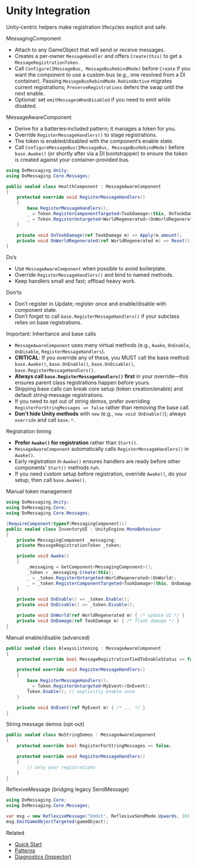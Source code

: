 # Unity Integration

Unity‑centric helpers make registration lifecycles explicit and safe.

MessagingComponent

- Attach to any GameObject that will send or receive messages.
- Creates a per-owner `MessageHandler` and offers `Create(this)` to get a `MessageRegistrationToken`.
- Call `Configure(IMessageBus, MessageBusRebindMode)` before `Create` if you want the component to use a custom bus (e.g., one resolved from a DI container). Passing `MessageBusRebindMode.RebindActive` migrates current registrations; `PreserveRegistrations` defers the swap until the next enable.
- Optional: set `emitMessagesWhenDisabled` if you need to emit while disabled.

MessageAwareComponent

- Derive for a batteries‑included pattern; it manages a token for you.
- Override `RegisterMessageHandlers()` to stage registrations.
- The token is enabled/disabled with the component’s enable state.
- Call `ConfigureMessageBus(IMessageBus, MessageBusRebindMode)` before `base.Awake()` (or shortly after via a DI bootstrapper) to ensure the token is created against your container-provided bus.

```csharp
using DxMessaging.Unity;
using DxMessaging.Core.Messages;

public sealed class HealthComponent : MessageAwareComponent
{
    protected override void RegisterMessageHandlers()
    {
        base.RegisterMessageHandlers();
        _ = Token.RegisterComponentTargeted<TookDamage>(this, OnTookDamage);
        _ = Token.RegisterUntargeted<WorldRegenerated>(OnWorldRegenerated);
    }

    private void OnTookDamage(ref TookDamage m) => Apply(m.amount);
    private void OnWorldRegenerated(ref WorldRegenerated m) => Reset();
}
```

Do’s

- Use `MessageAwareComponent` when possible to avoid boilerplate.
- Override `RegisterMessageHandlers()` and bind to named methods.
- Keep handlers small and fast; offload heavy work.

Don’ts

- Don’t register in Update; register once and enable/disable with component state.
- Don’t forget to call `base.RegisterMessageHandlers()` if your subclass relies on base registrations.

Important: Inheritance and base calls

- `MessageAwareComponent` uses many virtual methods (e.g., `Awake`, `OnEnable`, `OnDisable`, `RegisterMessageHandlers`).
- **CRITICAL**: If you override any of these, you MUST call the base method: `base.Awake()`, `base.OnEnable()`, `base.OnDisable()`, `base.RegisterMessageHandlers()`.
- **Always call `base.RegisterMessageHandlers()` first** in your override—this ensures parent class registrations happen before yours.
- Skipping base calls can break core setup (token creation/enable) and default string‑message registrations.
- If you need to opt out of string demos, prefer overriding `RegisterForStringMessages => false` rather than removing the base call.
- **Don't hide Unity methods** with `new` (e.g., `new void OnEnable()`); always `override` and call `base.*`.

Registration timing

- **Prefer `Awake()` for registration** rather than `Start()`.
- `MessageAwareComponent` automatically calls `RegisterMessageHandlers()` in `Awake()`.
- Early registration in `Awake()` ensures handlers are ready before other components' `Start()` methods run.
- If you need custom setup before registration, override `Awake()`, do your setup, then call `base.Awake()`.

Manual token management

```csharp
using DxMessaging.Unity;
using DxMessaging.Core;
using DxMessaging.Core.Messages;

[RequireComponent(typeof(MessagingComponent))]
public sealed class InventoryUI : UnityEngine.MonoBehaviour
{
    private MessagingComponent _messaging;
    private MessageRegistrationToken _token;

    private void Awake()
    {
        _messaging = GetComponent<MessagingComponent>();
        _token = _messaging.Create(this);
        _ = _token.RegisterUntargeted<WorldRegenerated>(OnWorld);
        _ = _token.RegisterComponentTargeted<TookDamage>(this, OnDamage);
    }

    private void OnEnable() => _token.Enable();
    private void OnDisable() => _token.Disable();

    private void OnWorld(ref WorldRegenerated m) { /* update UI */ }
    private void OnDamage(ref TookDamage m) { /* flash damage */ }
}
```

Manual enable/disable (advanced)

```csharp
public sealed class AlwaysListening : MessageAwareComponent
{
    protected override bool MessageRegistrationTiedToEnableStatus => false; // keep token enabled

    protected override void RegisterMessageHandlers()
    {
        base.RegisterMessageHandlers();
        _ = Token.RegisterUntargeted<MyEvent>(OnEvent);
        Token.Enable(); // explicitly enable once
    }

    private void OnEvent(ref MyEvent m) { /* ... */ }
}
```

String message demos (opt‑out)

```csharp
public sealed class NoStringDemos : MessageAwareComponent
{
    protected override bool RegisterForStringMessages => false;

    protected override void RegisterMessageHandlers()
    {
        // only your registrations
    }
}
```

ReflexiveMessage (bridging legacy SendMessage)

```csharp
using DxMessaging.Core;
using DxMessaging.Core.Messages;

var msg = new ReflexiveMessage("OnHit", ReflexiveSendMode.Upwards, 10);
msg.EmitGameObjectTargeted(gameObject);
```

Related

- [Quick Start](QuickStart.md)
- [Patterns](Patterns.md)
- [Diagnostics (Inspector)](Diagnostics.md)
